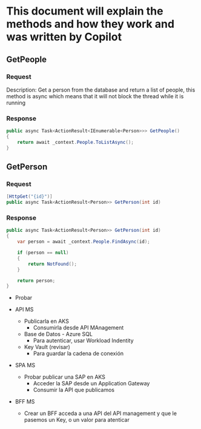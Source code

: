 # This document will explain the methods and how they work and was written by Copilot
## GetPeople
### Request

Description: Get a person from the database and return a list of people, this method is async which means that it will not block the thread while it is running

### Response
```csharp
public async Task<ActionResult<IEnumerable<Person>>> GetPeople()
{
    return await _context.People.ToListAsync();
}
```
## GetPerson
### Request
```csharp
[HttpGet("{id}")]
public async Task<ActionResult<Person>> GetPerson(int id)
```
### Response
```csharp
public async Task<ActionResult<Person>> GetPerson(int id)
{
    var person = await _context.People.FindAsync(id);

    if (person == null)
    {
        return NotFound();
    }

    return person;
}
```
- Probar
 - API MS
    - Publicarla en AKS
        - Consumirla desde API MAnagement
    - Base de Datos - Azure SQL 
        - Para autenticar, usar Workload Indentity
    - Key Vault (revisar)
        - Para guardar la cadena de conexión    

- SPA MS
    - Probar publicar una SAP en AKS
        - Acceder la SAP desde un Application Gateway
        - Consumir la API que publicamos

- BFF  MS
    - Crear un BFF acceda a una API del API management y que le pasemos un Key, o un valor para atenticar

